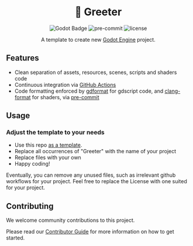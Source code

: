<!--
SPDX-FileCopyrightText: 2023 Florian Vazelle <florian.vazelle@vivaldi.net>

SPDX-License-Identifier: MIT
-->

<div align="center">

# 📝 Greeter

![Godot Badge](https://img.shields.io/badge/godot-3.5-blue?logo=Godot-Engine&logoColor=white) ![pre-commit](https://img.shields.io/badge/pre--commit-enabled-brightgreen?logo=pre-commit&logoColor=white) ![license](https://img.shields.io/badge/license-MIT-green?logo=open-source-initiative&logoColor=white)

A template to create new [Godot Engine](https://godotengine.org/) project.

</div>


## Features

- Clean separation of assets, resources, scenes, scripts and shaders code
- Continuous integration via [GitHub Actions](https://help.github.com/en/actions/)
- Code formatting enforced by [gdformat](https://github.com/Scony/godot-gdscript-toolkit) for gdscript code, and [clang-format](https://clang.llvm.org/docs/ClangFormat.html) for shaders, via [pre-commit](https://github.com/pre-commit/pre-commit)
<!-- - Integrated test suite -->

## Usage

### Adjust the template to your needs

- Use this repo [as a template](https://help.github.com/en/github/creating-cloning-and-archiving-repositories/creating-a-repository-from-a-template).
- Replace all occurrences of "Greeter" with the name of your project
- Replace files with your own
- Happy coding!

Eventually, you can remove any unused files, such as irrelevant github workflows for your project.
Feel free to replace the License with one suited for your project.

## Contributing

We welcome community contributions to this project.

Please read our [Contributor Guide](CONTRIBUTING.md) for more information on how to get started.

